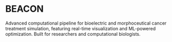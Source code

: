 # BEACON
Advanced computational pipeline for bioelectric and morphoceutical cancer treatment simulation, featuring real-time visualization and ML-powered optimization. Built for researchers and computational biologists.
